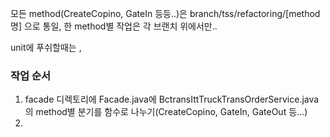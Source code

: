 모든 method(CreateCopino, GateIn 등등..)은 branch/tss/refactoring/[method명] 으로 통일, 한 method별 작업은 각 브랜치 위에서만..

unit에 푸쉬할때는 ,

### 작업 순서
1. facade 디렉토리에 Facade.java에  BctransIttTruckTransOrderService.java의 method별 분기를 함수로 나누기(CreateCopino, GateIn, GateOut 등...)
2. 